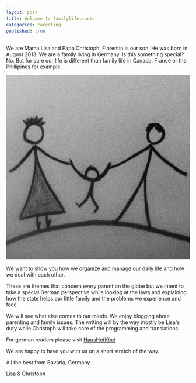 ```yaml
---
layout: post
title: Welcome to familylife.rocks
categories: Parenting
published: true
---
```


We are Mama Lisa and Papa Christoph. Florentin is our son. He was born in August 2013. We are a family living in Germany. Is this something special? No. But for sure our life is different than family life in Canada, France or the Phillipines for example.

![familylife.rocks Logo](/assets/img/logo.jpg)

We want to show you how we organize and manage our daily life and how we deal with each other.

These are themes that concern every parent on the globe but we intent to take a special German perspective while looking at the laws and explaining how the state helps our little family and the problems we experience and face.

We will see what else comes to our minds. We enjoy blogging about parenting and family issues. The writing will by the way mostly be Lisa's duty while Christoph will take care of the programming and translations.

For german readers please visit [HausHofKind](http://www.haushofkind.de/)

We are happy to have you with us on a short stretch of the way.

All the best from Bavaria, Germany

Lisa & Christoph
